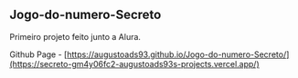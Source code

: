 ## Jogo-do-numero-Secreto

Primeiro projeto feito junto a Alura.

Github Page - [https://augustoads93.github.io/Jogo-do-numero-Secreto/](https://secreto-gm4y06fc2-augustoads93s-projects.vercel.app/)


